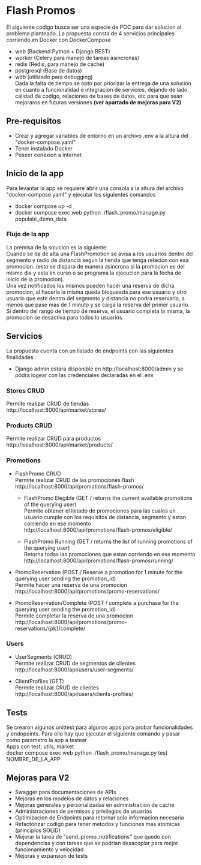# Flash Promos
El siguiente codigo busca ser una especie de POC para dar solucion al problema planteado.
La propuesta consta de 4 servicios principales corriendo en Docker con DockerCompose  
- web (Backend Python + Django REST)
- worker (Celery para manejo de tareas asincronas)
- redis (Redis, para manejo de cache)
- postgresql (Base de datos)
- wdb (utilizado para debugging)  
Dada la falta de tiempo se opto por priorizar la entrega de una solucion en cuanto a funcionalidad e integracion de servicios, dejando de lado calidad de codigo, relaciones de bases de datos, etc para que sean mejoraros en futuras versiones **(ver apartado de mejoras para V2)**

## Pre-requisitos
- Crear y agregar variables de entorno en un archivo .env a la altura del "docker-compose.yaml"
- Tener instalado Docker
- Poseer conexion a internet

## Inicio de la app
Para levantar la app se requiere abrir una consola a la altura del archivo "docker-compose.yaml" y ejecutar los siguientes comandos
- docker compose up -d
- docker compose exec web python ./flash_promo/manage.py populate_demo_data

### Flujo de la app
La premisa de la solucion es la siguiente:  
Cuando se da de alta una FlashPromotion se avisa a los usuarios dentro del segmento y radio de distancia segun la tienda que tenga relacion con esa promocion. (esto se dispara de manera asincrona si la promocion es del mismo dia y esta en curso o se programa la ejecucion para la fecha de inicio de la promocion).  
Una vez notificados los mismos pueden hacer una reserva de dicha promocion, al hacerla la misma queda bloqueada para ese usuario y otro usuario que este dentro del segmento y distancia no podra reservarla, a menos que pase mas de 1 minuto y se caiga la reserva del primer usuario.  
Si dentro del rango de tiempo de reserva, el usuario completa la misma, la promocion se desactiva para todos lo usuarios.

## Servicios
La propuesta cuenta con un listado de endpoints con las siguientes finalidades  
- Django admin estara disponible en http://localhost:8000/admin y se podra logear con las credenciales declaradas en el .env

### Stores CRUD
Permite realizar CRUD de tiendas  
http://localhost:8000/api/market/stores/

### Products CRUD
Permite realizar CRUD para productos  
http://localhost:8000/api/market/products/

### Promotions
  - FlashPromo CRUD  
    Permite realizar CRUD de las promociones flash  
    http://localhost:8000/api/promotions/flash-promos/ 

    - FlashPromo Elegible (GET / returns the current available promotions of the querying user)  
      Permite obtener el listado de promociones para las cuales un usuario cumple con los requisitos de distancia, segmento y estan corriendo en ese momento  
      http://localhost:8000/api/promotions/flash-promos/eligible/

    - FlashPromo Running (GET / returns the list of running promotions of the querying user)  
      Retorna todas las promociones que estan corriendo en ese momento  
      http://localhost:8000/api/promotions/flash-promos/running/

  - PromoReservation (POST / Reserve a promotion for 1 minute for the querying user sending the promotion_id)  
    Permite hacer una reserva de una promocion  
    http://localhost:8000/api/promotions/promo-reservations/
  
  - PromoReservation/Complete (POST / complete a purchase for the querying user sending the promotion_id)  
    Permite completar la reserva de una promocion  
    http://localhost:8000/api/promotions/promo-reservations/{pk}/complete/

### Users
  - UserSegments (CRUD)  
  Permite realizar CRUD de segmentos de clientes  
  http://localhost:8000/api/users/user-segments/
  
  - ClientProfiles (GET)  
  Permite realizar CRUD de clientes  
  http://localhost:8000/api/users/clients-profiles/


## Tests
Se crearon algunos unittest para algunas apps para probar funcionalidades y endopoints. Para ello hay que ejecutar el siguiente comando y pasar como parametro la app a testear  
Apps con test: utils, market  
docker compose exec web python ./flash_promo/manage.py test NOMBRE_DE_LA_APP

## Mejoras para V2
- Swagger para documentaciones de APIs
- Mejoras en los modelos de datos y relaciones
- Mejoras generales y personalizadas en administracion de cache
- Administraciones de permisos y privilegios de usuarios
- Optimizacion de Endpoints para retornar solo informacion necesaria
- Refactorizar codigo para tener metodos y funciones mas atomicas (principios SOLID)
- Mejorar la tarea de "send_promo_notifications" que quedo con dependencias y con tareas que se podrian desacoplar para mejor funcionamiento y velocidad
- Mejoras y expansion de tests